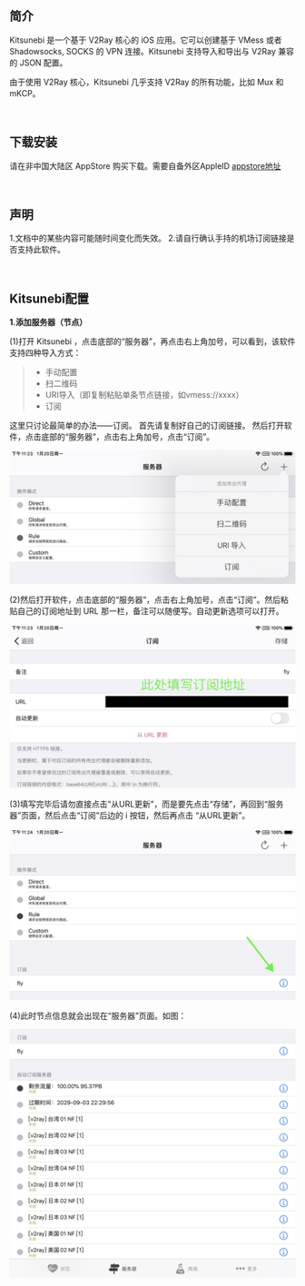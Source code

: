 简介
--
Kitsunebi 是一个基于 V2Ray 核心的 iOS 应用。它可以创建基于 VMess 或者 Shadowsocks, SOCKS 的 VPN 连接。Kitsunebi 支持导入和导出与 V2Ray 兼容的 JSON 配置。

由于使用 V2Ray 核心，Kitsunebi 几乎支持 V2Ray 的所有功能，比如 Mux 和 mKCP。  

<br/>

下载安装
----

请在非中国大陆区 AppStore 购买下载。需要自备外区AppleID
[appstore地址](https://apps.apple.com/us/app/kitsunebi-proxy-utility/id1446584073)  

<br/>

声明
----
1.文档中的某些内容可能随时间变化而失效。
2.请自行确认手持的机场订阅链接是否支持此软件。   


<br/>

Kitsunebi配置
---


**1.添加服务器（节点）**  

(1)打开 Kitsunebi ，点击底部的“服务器”，再点击右上角加号，可以看到，该软件支持四种导入方式：

>   - 手动配置
>   - 扫二维码
>   - URI导入（即复制粘贴单条节点链接，如vmess://xxxx）
>   - 订阅

这里只讨论最简单的办法——订阅。
首先请复制好自己的订阅链接。
然后打开软件，点击底部的“服务器”，点击右上角加号，点击“订阅”。  

![ios-1](./images/V2rayX/ios-1.jpg)  

(2)然后打开软件，点击底部的“服务器”，点击右上角加号，点击“订阅”。然后粘贴自己的订阅地址到 URL 那一栏，备注可以随便写。自动更新选项可以打开。  

![ios-1](./images/V2rayX/ios-2.jpg)  

(3)填写完毕后请勿直接点击“从URL更新”，而是要先点击“存储”，再回到“服务器”页面，然后点击“订阅”后边的 i 按钮，然后再点击 “从URL更新”。

![ios-1](./images/V2rayX/ios-3.jpg)  

(4)此时节点信息就会出现在“服务器”页面。如图：  

![ios-1](./images/V2rayX/ios-4.jpg)








